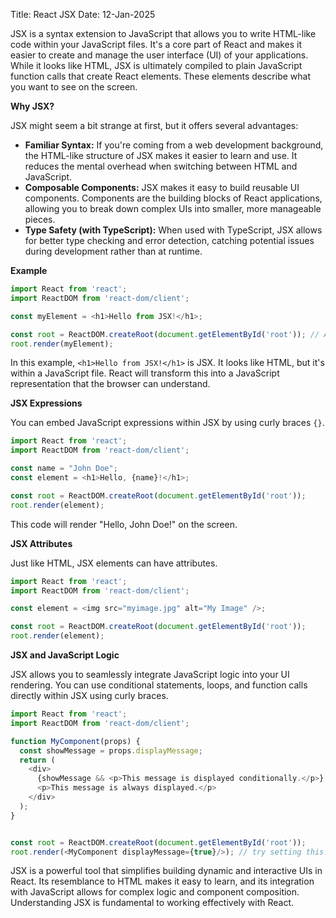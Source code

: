 Title: React JSX
Date: 12-Jan-2025

JSX is a syntax extension to JavaScript that allows you to write HTML-like code within your JavaScript files. It's a core part of React and makes it easier to create and manage the user interface (UI) of your applications.  While it looks like HTML, JSX is ultimately compiled to plain JavaScript function calls that create React elements.  These elements describe what you want to see on the screen.

**Why JSX?**

JSX might seem a bit strange at first, but it offers several advantages:

* **Familiar Syntax:**  If you're coming from a web development background, the HTML-like structure of JSX makes it easier to learn and use.  It reduces the mental overhead when switching between HTML and JavaScript.
* **Composable Components:** JSX makes it easy to build reusable UI components. Components are the building blocks of React applications, allowing you to break down complex UIs into smaller, more manageable pieces.
* **Type Safety (with TypeScript):** When used with TypeScript, JSX allows for better type checking and error detection, catching potential issues during development rather than at runtime.


**Example**

```javascript
import React from 'react';
import ReactDOM from 'react-dom/client';

const myElement = <h1>Hello from JSX!</h1>;

const root = ReactDOM.createRoot(document.getElementById('root')); // Assuming you have a <div id="root"></div> in your HTML
root.render(myElement);
```

In this example, `<h1>Hello from JSX!</h1>` is JSX. It looks like HTML, but it's within a JavaScript file.  React will transform this into a JavaScript representation that the browser can understand.


**JSX Expressions**

You can embed JavaScript expressions within JSX by using curly braces `{}`.

```javascript
import React from 'react';
import ReactDOM from 'react-dom/client';

const name = "John Doe";
const element = <h1>Hello, {name}!</h1>;

const root = ReactDOM.createRoot(document.getElementById('root'));
root.render(element);
```

This code will render "Hello, John Doe!" on the screen.


**JSX Attributes**

Just like HTML, JSX elements can have attributes.

```javascript
import React from 'react';
import ReactDOM from 'react-dom/client';

const element = <img src="myimage.jpg" alt="My Image" />;

const root = ReactDOM.createRoot(document.getElementById('root'));
root.render(element);
```

**JSX and JavaScript Logic**

JSX allows you to seamlessly integrate JavaScript logic into your UI rendering. You can use conditional statements, loops, and function calls directly within JSX using curly braces.

```javascript
import React from 'react';
import ReactDOM from 'react-dom/client';

function MyComponent(props) {
  const showMessage = props.displayMessage;
  return (
    <div>
      {showMessage && <p>This message is displayed conditionally.</p>}
      <p>This message is always displayed.</p>
    </div>
  );
}


const root = ReactDOM.createRoot(document.getElementById('root'));
root.render(<MyComponent displayMessage={true}/>); // try setting this to false!
```


JSX is a powerful tool that simplifies building dynamic and interactive UIs in React. Its resemblance to HTML makes it easy to learn, and its integration with JavaScript allows for complex logic and component composition.  Understanding JSX is fundamental to working effectively with React.
